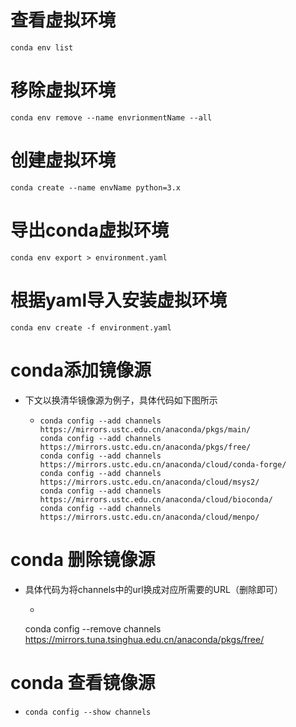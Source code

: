 # 查看虚拟环境

```
conda env list
```

# 移除虚拟环境

```
conda env remove --name envrionmentName --all
```

# 创建虚拟环境

```
conda create --name envName python=3.x
```

# 导出conda虚拟环境

```
conda env export > environment.yaml
```

# 根据yaml导入安装虚拟环境

```
conda env create -f environment.yaml
```

# conda添加镜像源

- 下文以换清华镜像源为例子，具体代码如下图所示	

  - ```
    conda config --add channels https://mirrors.ustc.edu.cn/anaconda/pkgs/main/
    conda config --add channels https://mirrors.ustc.edu.cn/anaconda/pkgs/free/
    conda config --add channels https://mirrors.ustc.edu.cn/anaconda/cloud/conda-forge/
    conda config --add channels https://mirrors.ustc.edu.cn/anaconda/cloud/msys2/
    conda config --add channels https://mirrors.ustc.edu.cn/anaconda/cloud/bioconda/
    conda config --add channels https://mirrors.ustc.edu.cn/anaconda/cloud/menpo/

# conda 删除镜像源

- 具体代码为将channels中的url换成对应所需要的URL（删除即可）	

	- ```
  conda config --remove channels  https://mirrors.tuna.tsinghua.edu.cn/anaconda/pkgs/free/

# conda 查看镜像源

- ```
  conda config --show channels
  ```

  
